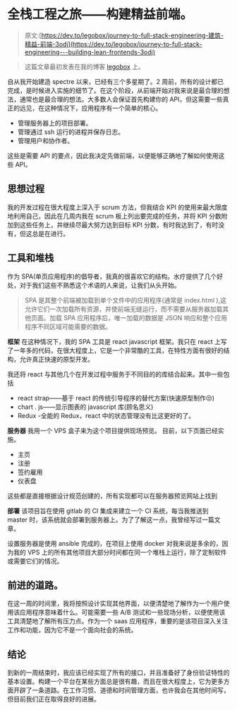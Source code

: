 # 全栈工程之旅——构建精益前端。

> 原文:[https://dev.to/legobox/journey-to-full-stack-engineering-建筑-精益-前端-3odj](https://dev.to/legobox/journey-to-full-stack-engineering---building-lean-frontends-3odj)

> 这篇文章最初发表在我的博客 [legobox](https://medium.com/legobox/journey-to-full-stack-engineering-building-lean-frontends-f5f438303a72) 上。

自从我开始建造 spectre 以来，已经有三个多星期了。2 周前，所有的设计都已完成，是时候进入实施的细节了。在这个阶段，从前端开始对我来说是最合理的想法，通常也是最合理的想法。大多数人会保证首先构建你的 API，但这需要一些真正的远见，在这种情况下，应用程序有一个简单的核心。

*   管理服务器上的项目部署。
*   管理通过 ssh 运行的进程并保存日志。
*   管理用户和协作者。

这些是需要 API 的要点，因此我决定先做前端，以便能够正确地了解如何使用这些 API。

## 思想过程

我的开发过程在很大程度上深入于 scrum 方法，但我结合 KPI 的使用来最大限度地利用自己，因此在几周内我在 scrum 板上列出要完成的任务，并将 KPI 分数附加到这些任务上，并继续尽最大努力达到目标 KPI 分数，有时我达到了，有时没有，但这总是在进行。

## 工具和堆栈

作为 SPA(单页应用程序)的倡导者，我真的很喜欢它的结构。水疗提供了几个好处，对于我们这些不熟悉这个术语的人来说，让我们从头开始。

> SPA 是其整个前端被加载到单个文件中的应用程序(通常是 index.html ),这允许它们一次加载所有资源，并使前端无缝运行，而不需要从服务器加载其他页面。加载 SPA 应用程序后，唯一加载的数据是 JSON 响应和整个应用程序不同区域可能需要的数据。

**框架**
在这种情况下，我的 SPA 工具是 react javascript 框架。我只在 react 上写了一年多的代码，在很大程度上，它是一个非常酷的工具，在特性方面有很好的结构，允许真正快速的原型开发。

我还将 react 与其他几个在开发过程中服务于不同目的的库结合起来。其中一些包括

*   react strap——基于 react 的传统引导程序的替代方案(快速原型制作😒)
*   chart . js——显示图表的 javascript 库(顾名思义)
*   Redux -全能的 Redux，react 中的状态管理没有比这更好的了。

**服务器**
我用一个 VPS 盒子来为这个项目提供现场预览。
目前，以下页面已经实施。

*   主页
*   注册
*   签约雇用
*   仪表盘

这些都是直接根据设计规范创建的，所有实现都可以在服务器预览网站上找到

**部署**
该项目旨在使用 gitlab 的 CI 集成来建立一个 CI 系统，每当我推送到 master 时，该系统就会部署到服务器上。为了了解这一点，我曾经写过一篇文章。

设置服务器是使用 ansible 完成的，在项目上使用 docker 对我来说是多余的，因为我的 VPS 上的所有其他项目大部分时间都在同一个堆栈上运行，除了定制软件或需要它们的情况。

## 前进的道路。

在这一周的时间里，我将按照设计实现其他界面，以便清楚地了解作为一个用户使用该应用程序意味着什么。可能需要一些 A/B 测试和一些现场分析，以便使用该工具清楚地了解所有压力点。作为一个 saas 应用程序，重要的是该项目深入关注工作和功能，因为它不是一个面向社会的系统。

## 结论

到新的一周结束时，我应该已经实现了所有的接口，并且准备好了身份验证特性的基本设置。构建一个平台在某些方面总是很有趣，而且在很大程度上，它为更多方面开辟了一条道路。在工作习惯、道德和时间管理方面，也许我会在其他时间写，但目前我们正在取得良好的进展。